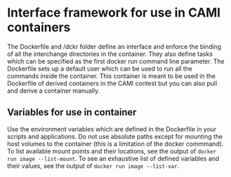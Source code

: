 Interface framework for use in CAMI containers
==============================================

The Dockerfile and /dckr folder define an interface and enforce the binding of all the interchange directories in the container. They also define tasks which can be specified as the first docker run command line parameter. The Dockerfile sets up a default user which can be used to run all the commands inside the container. This container is meant to be used in the Dockerfile of derived containers in the CAMI contest but you can also pull and derive a container manually.

Variables for use in container
-----

Use the environment variables which are defined in the Dockerfile in your scripts and applications. Do not use absolute paths except for mounting the host volumes to the container (this is a limitation of the docker commmand). To list available mount points and their locations, see the output of ```docker run image --list-mount```. To see an exhaustive list of defined variables and their values, see the output of ```docker run image --list-var```.
